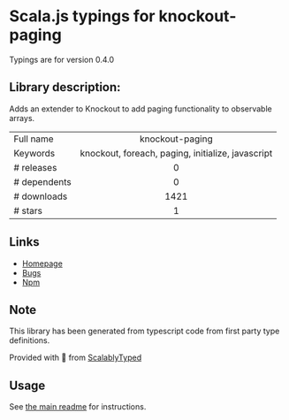 
# Scala.js typings for knockout-paging

Typings are for version 0.4.0

## Library description:
Adds an extender to Knockout to add paging functionality to observable arrays.

|                    |                 |
| ------------------ | :-------------: |
| Full name          | knockout-paging |
| Keywords           | knockout, foreach, paging, initialize, javascript |
| # releases         | 0 |
| # dependents       | 0 |
| # downloads        | 1421 |
| # stars            | 1 |

## Links
- [Homepage](https://github.com/ErikSchierboom/knockout-paging)
- [Bugs](https://github.com/ErikSchierboom/knockout-paging/issues)
- [Npm](https://www.npmjs.com/package/knockout-paging)
    


## Note
This library has been generated from typescript code from first party type definitions.

Provided with :purple_heart: from [ScalablyTyped](https://github.com/oyvindberg/ScalablyTyped)

## Usage
See [the main readme](../../readme.md) for instructions.


